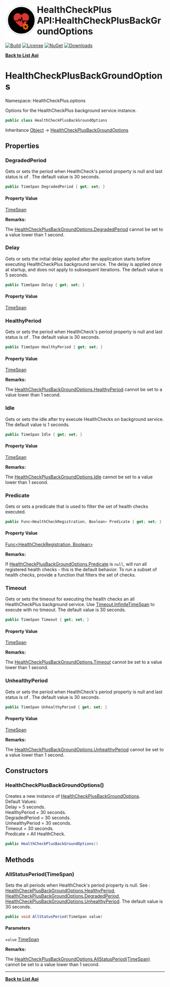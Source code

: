# <img align="left" width="100" height="100" src="../images/icon.png">HealthCheckPlus API:HealthCheckPlusBackGroundOptions 

[![Build](https://github.com/FRACerqueira/HealthCheckPlus/workflows/Build/badge.svg)](https://github.com/FRACerqueira/HealthCheckPlus/actions/workflows/build.yml)
[![License](https://img.shields.io/badge/License-MIT-brightgreen.svg)](https://github.com/FRACerqueira/HealthCheckPlus/blob/master/LICENSE)
[![NuGet](https://img.shields.io/nuget/v/HealthCheckPlus)](https://www.nuget.org/packages/HealthCheckPlus/)
[![Downloads](https://img.shields.io/nuget/dt/HealthCheckPlus)](https://www.nuget.org/packages/HealthCheckPlus/)

[**Back to List Api**](./apis.md)

# HealthCheckPlusBackGroundOptions

Namespace: HealthCheckPlus.options

Options for the HealthCheckPlus background service instance.

```csharp
public class HealthCheckPlusBackGroundOptions
```

Inheritance [Object](https://docs.microsoft.com/en-us/dotnet/api/system.object) → [HealthCheckPlusBackGroundOptions](./healthcheckplus.options.healthcheckplusbackgroundoptions.md)

## Properties

### <a id="properties-degradedperiod"/>**DegradedPeriod**

Gets or sets the period when HealthCheck's period property is null and last status is of . The default value is
 30 seconds.

```csharp
public TimeSpan DegradedPeriod { get; set; }
```

#### Property Value

[TimeSpan](https://docs.microsoft.com/en-us/dotnet/api/system.timespan)<br>

**Remarks:**

The [HealthCheckPlusBackGroundOptions.DegradedPeriod](./healthcheckplus.options.healthcheckplusbackgroundoptions.md#degradedperiod) cannot be set to a value lower than 1 second.

### <a id="properties-delay"/>**Delay**

Gets or sets the initial delay applied after the application starts before executing
 HealthCheckPlus background service. The delay is applied once at startup, and does
 not apply to subsequent iterations. The default value is 5 seconds.

```csharp
public TimeSpan Delay { get; set; }
```

#### Property Value

[TimeSpan](https://docs.microsoft.com/en-us/dotnet/api/system.timespan)<br>

### <a id="properties-healthyperiod"/>**HealthyPeriod**

Gets or sets the period when HealthCheck's period property is null and last status is of . The default value is
 30 seconds.

```csharp
public TimeSpan HealthyPeriod { get; set; }
```

#### Property Value

[TimeSpan](https://docs.microsoft.com/en-us/dotnet/api/system.timespan)<br>

**Remarks:**

The [HealthCheckPlusBackGroundOptions.HealthyPeriod](./healthcheckplus.options.healthcheckplusbackgroundoptions.md#healthyperiod) cannot be set to a value lower than 1 second.

### <a id="properties-idle"/>**Idle**

Gets or sets the idle after try execute HealthChecks on background service. The default value is
 1 seconds.

```csharp
public TimeSpan Idle { get; set; }
```

#### Property Value

[TimeSpan](https://docs.microsoft.com/en-us/dotnet/api/system.timespan)<br>

**Remarks:**

The [HealthCheckPlusBackGroundOptions.Idle](./healthcheckplus.options.healthcheckplusbackgroundoptions.md#idle) cannot be set to a value lower than 1 second.

### <a id="properties-predicate"/>**Predicate**

Gets or sets a predicate that is used to filter the set of health checks executed.

```csharp
public Func<HealthCheckRegistration, Boolean> Predicate { get; set; }
```

#### Property Value

[Func&lt;HealthCheckRegistration, Boolean&gt;](https://docs.microsoft.com/en-us/dotnet/api/system.func-2)<br>

**Remarks:**

If [HealthCheckPlusBackGroundOptions.Predicate](./healthcheckplus.options.healthcheckplusbackgroundoptions.md#predicate) is `null`, will run all
 registered health checks - this is the default behavior. To run a subset of health checks,
 provide a function that filters the set of checks.

### <a id="properties-timeout"/>**Timeout**

Gets or sets the timeout for executing the health checks an all HealthCheckPlus background service.
 Use [Timeout.InfiniteTimeSpan](https://docs.microsoft.com/en-us/dotnet/api/system.threading.timeout.infinitetimespan) to execute with no timeout.
 The default value is 30 seconds.

```csharp
public TimeSpan Timeout { get; set; }
```

#### Property Value

[TimeSpan](https://docs.microsoft.com/en-us/dotnet/api/system.timespan)<br>

**Remarks:**

The [HealthCheckPlusBackGroundOptions.Timeout](./healthcheckplus.options.healthcheckplusbackgroundoptions.md#timeout) cannot be set to a value lower than 1 second.

### <a id="properties-unhealthyperiod"/>**UnhealthyPeriod**

Gets or sets the period when HealthCheck's period property is null and last status is of . The default value is
 30 seconds.

```csharp
public TimeSpan UnhealthyPeriod { get; set; }
```

#### Property Value

[TimeSpan](https://docs.microsoft.com/en-us/dotnet/api/system.timespan)<br>

**Remarks:**

The [HealthCheckPlusBackGroundOptions.UnhealthyPeriod](./healthcheckplus.options.healthcheckplusbackgroundoptions.md#unhealthyperiod) cannot be set to a value lower than 1 second.

## Constructors

### <a id="constructors-.ctor"/>**HealthCheckPlusBackGroundOptions()**

Creates a new instance of [HealthCheckPlusBackGroundOptions](./healthcheckplus.options.healthcheckplusbackgroundoptions.md).
 <br>Default Values:<br>Delay = 5 seconds.<br>HealthyPeriod = 30 seconds.<br>DegradedPeriod = 30 seconds.<br>UnhealthyPeriod = 30 seconds.<br>Timeout = 30 seconds.<br>Predicate = All HealthCheck.

```csharp
public HealthCheckPlusBackGroundOptions()
```

## Methods

### <a id="methods-allstatusperiod"/>**AllStatusPeriod(TimeSpan)**

Sets the all periods when HealthCheck's period property is null. See : [HealthCheckPlusBackGroundOptions.HealthyPeriod](./healthcheckplus.options.healthcheckplusbackgroundoptions.md#healthyperiod), [HealthCheckPlusBackGroundOptions.DegradedPeriod](./healthcheckplus.options.healthcheckplusbackgroundoptions.md#degradedperiod), [HealthCheckPlusBackGroundOptions.UnhealthyPeriod](./healthcheckplus.options.healthcheckplusbackgroundoptions.md#unhealthyperiod). The default value is
 30 seconds.

```csharp
public void AllStatusPeriod(TimeSpan value)
```

#### Parameters

`value` [TimeSpan](https://docs.microsoft.com/en-us/dotnet/api/system.timespan)<br>

**Remarks:**

The [HealthCheckPlusBackGroundOptions.AllStatusPeriod(TimeSpan)](./healthcheckplus.options.healthcheckplusbackgroundoptions.md#allstatusperiodtimespan) cannot be set to a value lower than 1 second.


- - -
[**Back to List Api**](./apis.md)
